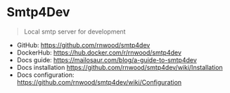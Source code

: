 # Smtp4Dev

> Local smtp server for development

- GitHub: https://github.com/rnwood/smtp4dev
- DockerHub: https://hub.docker.com/r/rnwood/smtp4dev
- Docs guide: https://mailosaur.com/blog/a-guide-to-smtp4dev
- Docs installation https://github.com/rnwood/smtp4dev/wiki/Installation
- Docs configuration: https://github.com/rnwood/smtp4dev/wiki/Configuration
